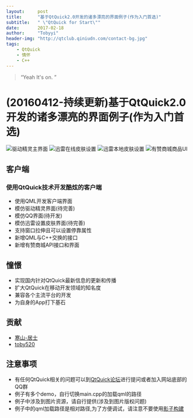 ```yaml
---
layout:     post
title:      "基于QtQuick2.0开发的诸多漂亮的界面例子(作为入门首选)"
subtitle:   " \"QtQuick for Start\""
date:       2017-02-18
author:     "Tobyyi"
header-img: "http://qtclub.qiniudn.com/contact-bg.jpg"
tags:
    - QtQuick
    - 情怀
    - C++
---
```


> “Yeah It's on. ”

# (20160412-持续更新)基于QtQuick2.0开发的诸多漂亮的界面例子(作为入门首选)

![驱动精灵主界面](http://7qn7mv.com1.z0.glb.clouddn.com/qtquickdriver.png)
![迅雷在线皮肤设置](http://7qn7mv.com1.z0.glb.clouddn.com/qtquickxl.png)
![迅雷本地皮肤设置](http://7qn7mv.com1.z0.glb.clouddn.com/qtquicklocal.png)
![有赞商城商品UI](http://7qn7mv.com1.z0.glb.clouddn.com/youzan.png)

## 客户端

### 使用QtQuick技术开发酷炫的客户端
* 使用QML开发客户端界面
* 模仿驱动精灵界面(待完善)
* 模仿QQ界面(待开发)
* 模仿迅雷设置皮肤界面(待完善)
* 支持窗口拉伸且可以设置停靠属性
* 新增QML与C++交换的接口
* 新增有赞商城API接口和界面

## 憧憬

* 实现国内针对QtQuick最新信息的更新和传播
* 扩大QtQuick在移动开发领域的知名度
* 兼容各个主流平台的开发
* 为自身的App打下基石



## 贡献

* [寒山-居士](https://github.com/toby20130333)
* [toby520](http://www.heilqt.com)


## 注意事项
* 有任何QtQuick相关的问题可以到[QtQuick论坛](http://www.heilqt.com)进行提问或者加入网站底部的QQ群
* 例子有多个demo，自行切换main.cpp的加载qml的路径
* 例子中涉及到图片资源，请自行提供(涉及到图片版权问题)
* 例子中的qml加载路径是相对路径,为了方便调试，请注意不要使用[影子构建](http://www.cnblogs.com/menlsh/archive/2012/07/30/2615974.html)
